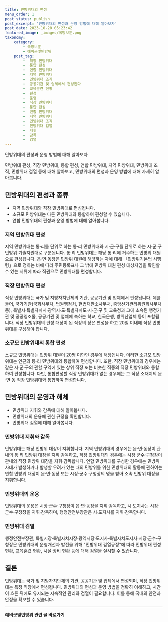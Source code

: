 ```yaml
---
title: 민방위대의 편성 
menu_order: 1
post_status: publish
post_excerpt: '민방위대의 편성과 운영 방법에 대해 알아보자'
post_date: 2023-10-20 05:23:42
featured_image: _images/국방보훈.png
taxonomy:
    category:
        - 국방보훈
        - 예비군및민방위
    post_tag:
        -  직장 민방위대
        -  통합 편성
        -  연합 민방위대
        -  지역 민방위대
        -  민방위대 조직
        -  공공기관 및 업체에서 편성된다
        -  교육훈련 현황
        -  편성
        -  운영
        -  직장 민방위대
        -  통합 편성
        -  연합 민방위대
        -  지역 민방위대
        -  민방위대 조직
        -  민방위대 검열
        -  지휘
        -  감독
        -  검열
---
```


민방위대의 편성과 운영 방법에 대해 알아보자

민방위대 편성, 직장 민방위대, 통합 편성, 연합 민방위대, 지역 민방위대, 민방위대 조직, 민방위대 검열 등에 대해 알아보고, 민방위대의 편성과 운영 방법에 대해 자세히 알아봅니다.

##   민방위대의 편성과 종류
  
  - 지역 민방위대와 직장 민방위대로 편성됩니다.
  - 소규모 민방위대는 다른 민방위대와 통합하여 편성할 수 있습니다.
  - 연합 민방위대의 편성과 운영 방법에 대해 알아봅니다.

### 지역 민방위대 편성
지역 민방위대는 통·리를 단위로 하는 통·리 민방위대와 시·군·구를 단위로 하는 시·군·구 민방위 기술지원대로 구분됩니다. 통·리 민방위대는 해당 통·리에 거주하는 민방위 대원으로 편성됩니다. 읍·면·동장은 민방위 대원에 해당하는 자에 대해 「민방위기본법 시행령」으로 정하는 바에 따라 주민등록표나 그 밖에 민방위 대원 편성 대상자임을 확인할 수 있는 서류에 따라 직권으로 민방위대를 편성합니다.

### 직장 민방위대 편성
직장 민방위대는 국가 및 지방자치단체의 기관, 공공기관 및 업체에서 편성됩니다. 예를 들어, 국가기관(국회사무처, 법원행정처, 헌법재판소사무처, 중앙선거관리위원회사무처 등), 특별시·특별자치시·광역시·도·특별자치도·시·군·구 및 교육청과 그에 소속된 행정기관 및 공공영조물, 공공기관 및 업체에 속하는 학교, 한국은행, 방위산업체 등이 포함됩니다. 직장 민방위대의 편성 대상이 된 직장의 장은 편성을 하고 20일 이내에 직장 민방위대를 구성해야 합니다.

### 소규모 민방위대의 통합 편성
소규모 민방위대는 민방위 대원이 20명 미만인 경우에 해당됩니다. 이러한 소규모 민방위대는 인근의 통·리 민방위대와 통합하여 편성합니다. 또한, 직장 민방위대의 경우에는 같은 시·군·구의 관할 구역에 있는 상위 직장 또는 비슷한 직종의 직장 민방위대와 통합하여 편성합니다. 다만, 통합편성할 직장 민방위대가 없는 경우에는 그 직장 소재지의 읍·면·동 직장 민방위대와 통합하여 편성합니다.

##   민방위대의 운영과 해체
  
  - 민방위대 지휘와 감독에 대해 알아봅니다.
  - 민방위대의 운용에 관한 규정을 확인합니다.
  - 민방위대 검열에 대해 알아봅니다.

### 민방위대 지휘와 감독
민방위대는 해당 민방위 대장이 지휘합니다. 지역 민방위대의 경우에는 읍·면·동장이 관내의 통·리 민방위 대장을 지휘·감독하고, 직장 민방위대의 경우에는 시장·군수·구청장이 관내의 직장 민방위 대장을 지휘·감독합니다. 연합 민방위대를 구성한 경우에는 민방위사태가 발생하거나 발생할 우려가 있는 때의 민방위를 위한 민방위대의 활동에 관하여는 연합 민방위 대장이 읍·면·동장 또는 시장·군수·구청장의 명을 받아 소속 민방위 대장을 지휘합니다.

### 민방위대의 운용
민방위대의 운용은 시장·군수·구청장이 읍·면·동장을 지휘·감독하고, 시·도지사는 시장·군수·구청장을 지휘·감독하며, 행정안전부장관은 시·도지사를 지휘·감독합니다.

### 민방위대 검열
행정안전부장관, 특별시장·특별자치시장·광역시장·도지사·특별자치도지사·시장·군수·구청장은 민방위대의 운영개선과 발전을 위해 "민방위대 검열규정"에 따라 민방위대 편성 현황, 교육훈련 현황, 시설·장비 현황 등에 대해 검열을 실시할 수 있습니다.

## 결론

민방위대는 국가 및 지방자치단체의 기관, 공공기관 및 업체에서 편성되며, 직장 민방위대는 특정 직장에서 편성됩니다. 민방위대의 편성과 운영 방법을 정확히 이해하고, 시간이 흐른 뒤에도 유지되는 지속적인 관리와 검열이 필요합니다. 이를 통해 국내의 안전과 안정을 확보할 수 있습니다.
<!-- wp:separator -->
<hr class="wp-block-separator has-alpha-channel-opacity"/>
<!-- /wp:separator -->

<!-- wp:group {"backgroundColor":"base","layout":{"type":"constrained"}} -->
<div class="wp-block-group has-base-background-color has-background"><!-- wp:paragraph {"align":"center","fontSize":"medium"} -->
<p class="has-text-align-center has-large-font-size"><strong>예비군및민방위 관련 글 바로가기</strong></p>
<!-- /wp:paragraph -->


<!-- wp:latest-posts
{"categories":[{"id":9797,"count":19,"description":"","link":"https://uknowlaw.com/category/%ec%98%88%eb%b9%84%ea%b5%b0%eb%b0%8f%eb%af%bc%eb%b0%a9%ec%9c%84/","name":"예비군및민방위","slug":"예비군및민방위","taxonomy":"category","parent":0,"meta":[],"_links":{"self":[{"href":"https://uknowlaw.com/wp-json/wp/v2/categories/9797"}],"collection":[{"href":"https://uknowlaw.com/wp-json/wp/v2/categories"}],"about":[{"href":"https://uknowlaw.com/wp-json/wp/v2/taxonomies/category"}],"wp:post_type":[{"href":"https://uknowlaw.com/wp-json/wp/v2/posts?categories=9797"}],"curies":[{"name":"wp","href":"https://api.w.org/{rel}","templated":true}]}}],"postsToShow":100,"excerptLength":28,"postLayout":"grid","columns":2,"featuredImageAlign":"left","featuredImageSizeSlug":"large","fontSize":16px} /--></div>
<!-- /wp:group -->